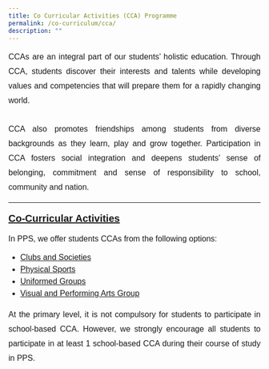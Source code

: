 ```yaml
---
title: Co Curricular Activities (CCA) Programme
permalink: /co-curriculum/cca/
description: ""
---
```

<p style="font-family:arial; font-size:16px; text-align:justify; line-height:1.8">CCAs are an integral part of our students’ holistic education. Through CCA, students discover their interests and talents while developing values and competencies that will prepare them for a rapidly changing world. <br><br>
CCA also promotes friendships among students from diverse backgrounds as they learn, play and grow together. Participation in CCA fosters social integration and deepens students’ sense of belonging, commitment and sense of responsibility to school, community and nation.</p>

------

<p style="font-family:arial; font-size:16px; font-weight:bold; font-size:20px"><a target="_blank" href="https://www.moe.gov.sg/education-in-sg/our-programmes/cca">Co-Curricular Activities</a></p>

<p style="font-family:arial; font-size:16px; text-align:justify">In PPS, we offer students CCAs from the following options:
</p><ul>
	<li style="font-family:arial; font-size:16px; line-height:1.5"><a href="/cca/Clubs-and-Societies/robotics/">Clubs and Societies</a></li>
	<li style="font-family:arial; font-size:16px; line-height:1.5"><a href="/cca/Physical-Sports/basketball/">Physical Sports</a></li>
	<li style="font-family:arial; font-size:16px; line-height:1.5"><a href="/cca/Uniformed-Groups/boys-brigade/">Uniformed Groups</a></li>
<li style="font-family:arial; font-size:16px; line-height:1.5"><a href="/cca/Visual-and-Performing-Arts/arts-n-craft-club/">Visual and Performing Arts Group</a></li></ul>
<p></p>

<p style="font-family:arial; font-size:16px; text-align:justify; line-height:1.8">At the primary level, it is not compulsory for students to participate in school-based CCA. However, we strongly encourage all students to participate in at least 1 school-based CCA during their course of study in PPS.</p>

<!--<p style="font-size:20px; font-weight:bold"><a href="/files/CCA/CCA%20Schedule%202023.pdf" target="_blank">CCA Schedule 2023</a></p>-->